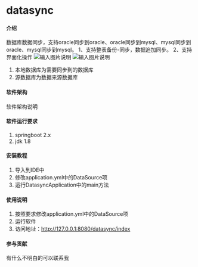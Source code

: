 # datasync

#### 介绍
数据库数据同步，支持oracle同步到oracle、oracle同步到mysql、mysql同步到oracle、mysql同步到mysql。
1、支持整表备份-同步，数据追加同步。
2、支持界面化操作
![输入图片说明](https://images.gitee.com/uploads/images/2019/0701/164854_edcbefb2_1650886.png "Snipaste_2019-07-01_16-47-46.png")
![输入图片说明](https://images.gitee.com/uploads/images/2019/0701/164908_96ed22f3_1650886.png "Snipaste_2019-07-01_16-48-32.png")
1. 本地数据库为需要同步到的数据库
2. 源数据库为数据来源数据库

#### 软件架构
软件架构说明

#### 软件运行要求
1. springboot 2.x
2. jdk 1.8

#### 安装教程

1. 导入到IDE中
2. 修改application.yml中的DataSource项
3. 运行DatasyncApplication中的main方法

#### 使用说明

1. 按照要求修改application.yml中的DataSource项
2. 运行软件
3. 访问地址：http://127.0.0.1:8080/datasync/index



#### 参与贡献

有什么不明白的可以联系我
